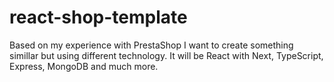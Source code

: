 # react-shop-template
Based on my experience with PrestaShop I want to create something simillar but using different technology. It will be React with Next, TypeScript, Express, MongoDB and much more.

